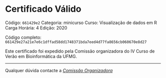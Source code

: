 # Certificado Válido

Código: `661429e2`
Categoria: minicurso
Curso: Visualização de dados em R
Carga Horária: 4
Edição: 2020


Código completo: `661429e27a21e7e6c1dffad58dd1748371bda7eed4d77fa8656cb060670e8d27`


Este certificado foi expedido pela Comissão organizadora do IV Curso de Verão em Bioinformática da UFMG.

----

Qualquer dúvida contacte a [_Comissão Organizadora_](<mailto:cursobioinfoufmg@gmail.com$subject=[Certificados]>)

